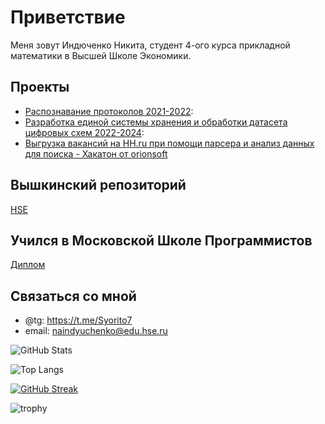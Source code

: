 # Приветствие

Меня зовут Индюченко Никита, студент 4-ого курса прикладной математики в Высшей Школе Экономики.

## Проекты

- [Распознавание протоколов 2021-2022](https://github.com/Alex-Karma/ML_Project/tree/main):
- [Разработка единой системы хранения и обработки датасета цифровых схем 2022-2024](https://github.com/vvzunin/CircuitGen_Generator):
- [Выгрузка вакансий на HH.ru при помощи парсера и анализ данных для поиска - Хакатон от orionsoft](https://github.com/Syorito7/CDEK_salary_monitor/tree/parser_for_vacancy)

## Вышкинский репозиторий
[HSE](https://github.com/Syorito7/Tasks)

## Учился в Московской Школе Программистов
[Диплом](https://github.com/Syorito7/Tasks/tree/main/SHP)

## Связаться со мной

- @tg: https://t.me/Syorito7
- email: naindyuchenko@edu.hse.ru

![GitHub Stats](https://github-readme-stats.vercel.app/api?username=Syorito7&show_icons=true&theme=radical)

![Top Langs](https://github-readme-stats.vercel.app/api/top-langs/?username=syorito7&layout=compact)

[![GitHub Streak](https://streak-stats.demolab.com?user=syorito7&theme=default)](https://git.io/streak-stats)

![trophy](https://github-profile-trophy.vercel.app/?username=syorito7)
